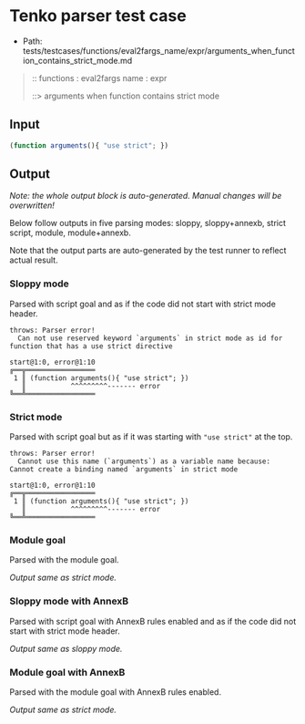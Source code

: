 # Tenko parser test case

- Path: tests/testcases/functions/eval2fargs_name/expr/arguments_when_function_contains_strict_mode.md

> :: functions : eval2fargs name : expr
>
> ::> arguments when function contains strict mode

## Input

`````js
(function arguments(){ "use strict"; })
`````

## Output

_Note: the whole output block is auto-generated. Manual changes will be overwritten!_

Below follow outputs in five parsing modes: sloppy, sloppy+annexb, strict script, module, module+annexb.

Note that the output parts are auto-generated by the test runner to reflect actual result.

### Sloppy mode

Parsed with script goal and as if the code did not start with strict mode header.

`````
throws: Parser error!
  Can not use reserved keyword `arguments` in strict mode as id for function that has a use strict directive

start@1:0, error@1:10
╔══╦═════════════════
 1 ║ (function arguments(){ "use strict"; })
   ║           ^^^^^^^^^------- error
╚══╩═════════════════

`````

### Strict mode

Parsed with script goal but as if it was starting with `"use strict"` at the top.

`````
throws: Parser error!
  Cannot use this name (`arguments`) as a variable name because: Cannot create a binding named `arguments` in strict mode

start@1:0, error@1:10
╔══╦═════════════════
 1 ║ (function arguments(){ "use strict"; })
   ║           ^^^^^^^^^------- error
╚══╩═════════════════

`````

### Module goal

Parsed with the module goal.

_Output same as strict mode._

### Sloppy mode with AnnexB

Parsed with script goal with AnnexB rules enabled and as if the code did not start with strict mode header.

_Output same as sloppy mode._

### Module goal with AnnexB

Parsed with the module goal with AnnexB rules enabled.

_Output same as strict mode._
